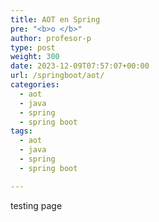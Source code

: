 ```yaml
---
title: AOT en Spring
pre: "<b>o </b>"
author: profesor-p
type: post
weight: 300
date: 2023-12-09T07:57:07+00:00
url: /springboot/aot/
categories:
  - aot
  - java
  - spring
  - spring boot
tags:
  - aot
  - java  
  - spring
  - spring boot

---
```


testing page